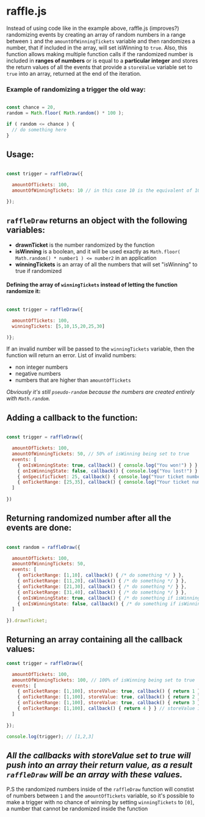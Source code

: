 # raffle.js

Instead of using code like in the example above, raffle.js (improves?) randomizing events by creating an array of random numbers in a range between `1` and the `amountOfWinningTickets` variable and then randomizes a number, that if included in the array, will set isWinning to `true`. Also, this function allows making multiple function calls if the randomized number is included in **ranges of numbers** or is equal to a **particular integer** and stores the return values of all the events that provide a `storeValue` variable set to `true` into an array, returned at the end of the iteration.

### Example of randomizing a trigger the old way:
```js

const chance = 20,
random = Math.floor( Math.random() * 100 );

if ( random <= chance ) {
  // do something here
}

```

## Usage:
```js

const trigger = raffleDraw({

  amountOfTickets: 100,
  amountOfWinningTickets: 10 // in this case 10 is the equivalent of 10%

});

```
## `raffleDraw` returns an object with the following variables:
* **drawnTicket** is the number randomized by the function
* **isWinning** is a boolean, and it will be used exactly as `Math.floor( Math.random() * number1 ) <= number2` in an application
* **winningTickets** is an array of all the numbers that will set "isWinning" to true if randomized

#### Defining the array of `winningTickets` instead of letting the function randomize it:
```js

const trigger = raffleDraw({

  amountOfTickets: 100,
  winningTickets: [5,10,15,20,25,30]

)};

```
If an invalid number will be passed to the `winningTickets` variable, then the function will return an error.
List of invalid numbers:
- non integer numbers
- negative numbers
- numbers that are higher than `amountOfTickets`

*Obviously it's still `pseudo-random` because the numbers are created entirely with `Math.random`.*

## Adding a callback to the function:
```js

const trigger = raffleDraw({

  amountOfTickets: 100,
  amountOfWinningTickets: 50, // 50% of isWinning being set to true
  events: [
    { onIsWinningState: true, callback() { console.log("You won!") } }, // triggers if onIsWinningState is equal to the isWinning variable
    { onIsWinningState: false, callback() { console.log("You lost!") } },
    { onSpecificTicket: 25, callback() { console.log("Your ticket number is 25!") } }, // triggers exclusively if the drawnTicket variable is equal to the onSpecificTicket variable
    { onTicketRange: [25,35], callback() { console.log("Your ticket number is between 25 and 35!") } } // the number range includes the two numbers used to define it
  ]
  
})

```
## Returning randomized number after all the events are done:
```js

const random = raffleDraw({

  amountOfTickets: 100,
  amountOfWinningTickets: 50,
  events: [
    { onTicketRange: [1,10], callback() { /* do something */ } },
    { onTicketRange: [11,20], callback() { /* do something */ } },
    { onTicketRange: [21,30], callback() { /* do something */ } },
    { onTicketRange: [31,40], callback() { /* do something */ } },
    { onIsWinningState: true, callback() { /* do something if isWinning is true */ } },
    { onIsWinningState: false, callback() { /* do something if isWinning is false */ } }
  ]
  
}).drawnTicket;

```
## Returning an array containing all the callback values:
```js
const trigger = raffleDraw({

  amountOfTickets: 100,
  amountOfWinningTickets: 100, // 100% of isWinning being set to true
  events: [
    { onTicketRange: [1,100], storeValue: true, callback() { return 1 } }, // in this case, onTicketRange: [1,100] allows any randomized number to trigger the callback
    { onTicketRange: [1,100], storeValue: true, callback() { return 2 } },
    { onTicketRange: [1,100], storeValue: true, callback() { return 3 } },
    { onTicketRange: [1,100], callback() { return 4 } } // storeValue is not defined and as a result, "4" won't be pushed into the array.
  ]
  
});

console.log(trigger); // [1,2,3]

```
*All the callbacks with storeValue set to true will push into an array their return value, as a result `raffleDraw` will be an array with these values.*
---
P.S the randomized numbers inside of the `raffleDraw` function will constist of numbers between `1` and the `amountOfTickets` variable, so it's possible to make a trigger with no chance of winning by setting `winningTickets` to `[0]`, a number that cannot be randomized inside the function
